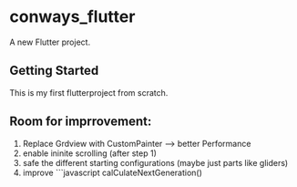 # conways_flutter

A new Flutter project.

## Getting Started

This is my first flutterproject from scratch.

## Room for imprrovement:

1. Replace Grdview with CustomPainter --> better Performance
2. enable ininite scrolling (after step 1)
3. safe the different starting configurations (maybe just parts like gliders)
4. improve ```javascript
calCulateNextGeneration()
``` performancewise